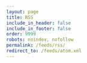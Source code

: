```yaml
---
layout: page
title: RSS
include_in_header: false
include_in_footer: false
order: 9999
robots: noindex, nofollow
permalink: /feeds/rss/
redirect_to: /feeds/atom.xml
---
```


